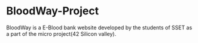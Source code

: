# BloodWay-Project
BloodWay is a E-Blood bank website developed by the students of SSET as a part of the micro project(42 Silicon valley).
